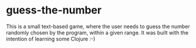 # guess-the-number

This is a small text-based game, where the user needs to guess the number randomly chosen by the program, within a given range.
It was built with the intention of learning some Clojure :-)